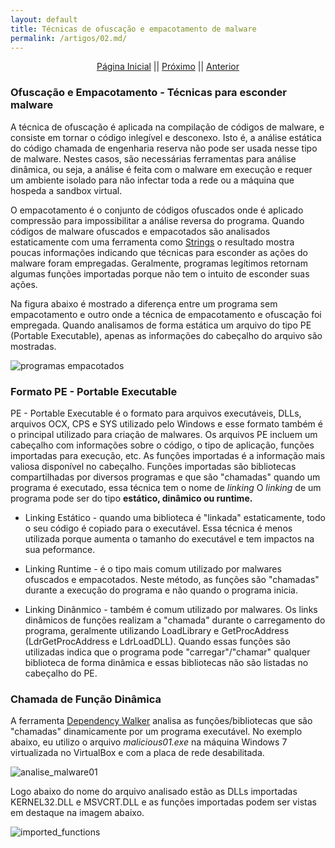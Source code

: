 ```yaml
---
layout: default
title: Técnicas de ofuscação e empacotamento de malware
permalink: /artigos/02.md/
---
```


<p align="center">
 <a href="https://carineconstantino.github.io/cybersecurity/">Página Inicial</a>
 || 
 <a href="https://carineconstantino.github.io/cybersecurity/artigos/03.md">Próximo</a>  
 || 
 <a href="https://carineconstantino.github.io/cybersecurity/artigos/02.md">Anterior</a>   
</p>

### Ofuscação e Empacotamento - Técnicas para esconder malware

A técnica de ofuscação é aplicada na compilação de códigos de malware, e consiste em tornar o código inlegível e desconexo. Isto é, a análise estática do código chamada de engenharia reserva não pode ser usada nesse tipo de malware. Nestes casos, são necessárias ferramentas para análise dinâmica, ou seja, a análise é feita com o malware em execução e requer um ambiente isolado para não infectar toda a rede ou a máquina que hospeda a sandbox virtual. 

O empacotamento é o conjunto de códigos ofuscados onde é aplicado compressão para impossibilitar a análise reversa do programa. Quando códigos de malware ofuscados e empacotados são analisados estaticamente com uma ferramenta como [Strings](https://carineconstantino.github.io/cybersecurity/artigos/01.md) o resultado mostra poucas informações indicando que técnicas para esconder as ações do malware foram empregadas. Geralmente, programas legítimos retornam algumas funções importadas porque não tem o intuito de esconder suas ações. 

Na figura abaixo é mostrado a diferença entre um programa sem empacotamento e outro onde a técnica de empacotamento e ofuscação foi empregada. Quando analisamos de forma estática um arquivo do tipo PE (Portable Executable), apenas as informações do cabeçalho do arquivo são mostradas. 

![programas empacotados](https://carineconstantino.github.io/cybersecurity/artigos/imagens/programas_empacotados.png)  


### Formato PE - Portable Executable

PE - Portable Executable é o formato para arquivos executáveis, DLLs, arquivos OCX, CPS e SYS utilizado pelo Windows e esse formato também é o principal utilizado para criação de malwares. Os arquivos PE incluem um cabeçalho com informações sobre o código, o tipo de aplicação, funções importadas para execução, etc. As funções importadas é a informação mais valiosa disponível no cabeçalho. Funções importadas são bibliotecas compartilhadas por diversos programas e que são "chamadas" quando um programa é executado, essa técnica  tem o nome de _linking_ O _linking_ de um programa pode ser do tipo **estático, dinâmico ou runtime.**

* Linking Estático - quando uma biblioteca é "linkada" estaticamente, todo o seu código é copiado para o executável. Essa técnica é menos utilizada porque aumenta o tamanho do executável e tem impactos na sua peformance. 

* Linking Runtime - é o tipo mais comum utilizado por malwares ofuscados e empacotados. Neste método, as funções são "chamadas" durante a execução do programa e não quando o programa inicia. 

* Linking Dinânmico - também é comum utilizado por malwares. Os links dinâmicos de funções realizam a "chamada" durante o carregamento do programa, geralmente utilizando LoadLibrary e GetProcAddress (LdrGetProcAddress e LdrLoadDLL). Quando essas funções são utilizadas indica que o programa pode "carregar"/"chamar" qualquer biblioteca de forma dinâmica e essas bibliotecas não são listadas no cabeçalho do PE. 

### Chamada de Função Dinâmica

A ferramenta [Dependency Walker](http://www.dependencywalker.com) analisa as funções/bibliotecas que são "chamadas" dinamicamente por um programa executável. 
No exemplo abaixo, eu utilizo o arquivo _malicious01.exe_ na máquina Windows 7 virtualizada no VirtualBox e com a placa de rede desabilitada. 

![analise_malware01](https://carineconstantino.github.io/cybersecurity/artigos/imagens/analise_malicious01.png)

Logo abaixo do nome do arquivo analisado estão as DLLs importadas KERNEL32.DLL e MSVCRT.DLL e as funções importadas podem ser vistas em destaque na imagem abaixo. 

![imported_functions](https://carineconstantino.github.io/artigos/imagens/functions_imported.png)

